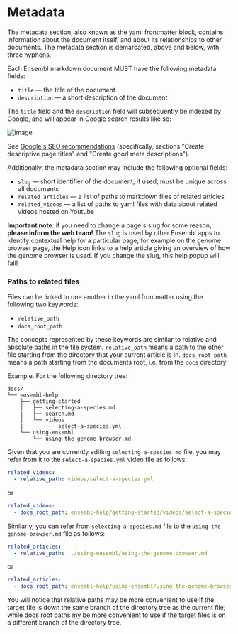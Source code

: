 # Metadata

The metadata section, also known as the yaml frontmatter block,  contains information about the document itself, and about its relationships to other documents. The metadata section is demarcated, above and below, with three hyphens. 

Each Ensembl markdown document MUST have the following metadata fields:

- `title` — the title of the document
- `description` — a short description of the document

The `title` field and the `description` field will subsequently be indexed by Google, and will appear in Google search results like so:

![image](https://user-images.githubusercontent.com/6834224/94205723-ca9f5300-febb-11ea-8550-387993a6a8c9.png)

See [Google's SEO recommendations](https://developers.google.com/search/docs/advanced/appearance/good-titles-snippets#create-good-meta-descriptions) (specifically, sections "Create descriptive page titles" and "Create good meta descriptions").

Additionally, the metadata section may include the following optional fields:

- `slug` — short identifier of the document; if used, must be unique across all documents
- `related_articles` — a list of paths to markdown files of related articles
- `related_videos` — a list of paths to yaml files with data about related videos hosted on Youtube

**Important note**: if you need to change a page's slug for some reason, **please inform the web team!** The `slug` is used by other Ensembl apps to identify contextual help for a particular page, for example on the genome browser page, the Help icon links to a help article giving an overview of how the genome browser is used. If you change the slug, this help popup will fail! 


### Paths to related files
Files can be linked to one another in the yaml frontmatter using the following two keywords:
- `relative_path`
- `docs_root_path`

The concepts represented by these keywords are similar to relative and absolute paths in the file system. `relative_path` means a path to the other file starting from the directory that your current article is in. `docs_root_path` means a path starting from the documents root, i.e. from the `docs` directory.

Example. For the following directory tree:

```
docs/
└── ensembl-help
    ├── getting-started
    │   ├── selecting-a-species.md
    |   ├── search.md
    │   └── videos
    |       └── select-a-species.yml
    └── using-ensembl
        └── using-the-genome-browser.md
```

Given that you are currently editing `selecting-a-species.md` file, you may refer from it to the `select-a-species.yml` video file as follows:

```yml
related_videos:
  - relative_path: videos/select-a-species.yml
```

or

```yml
related_videos:
  - docs_root_path: ensembl-help/getting-started/videos/select-a-species.yml
```

Similarly, you can refer from `selecting-a-species.md` file to the `using-the-genome-browser.md` file as follows:

```yml
related_articles:
  - relative_path: ../using-ensembl/using-the-genome-browser.md
```

or

```yml
related_articles:
  - docs_root_path: ensembl-help/using-ensembl/using-the-genome-browser.md
```

You will notice that relative paths may be more convenient to use if the target file is down the same branch of the directory tree as the current file; while docs root paths my be more convenient to use if the target files is on a different branch of the directory tree.